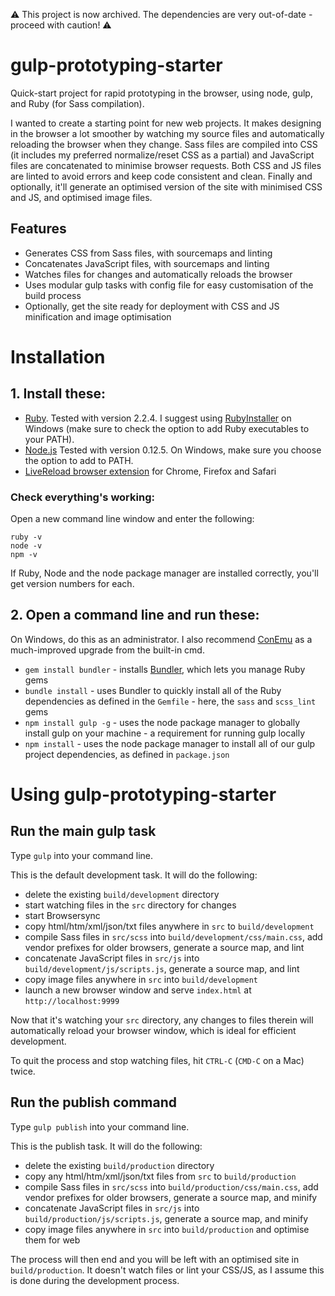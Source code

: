 ⚠ This project is now archived. The dependencies are very out-of-date - proceed with caution! ⚠

# gulp-prototyping-starter

Quick-start project for rapid prototyping in the browser, using node, gulp, and Ruby (for Sass compilation).

I wanted to create a starting point for new web projects. It makes designing in the browser a lot smoother by watching my source files and automatically reloading the browser when they change. Sass files are compiled into CSS (it includes my preferred normalize/reset CSS as a partial) and JavaScript files are concatenated to minimise browser requests. Both CSS and JS files are linted to avoid errors and keep code consistent and clean. Finally and optionally, it'll generate an optimised version of the site with minimised CSS and JS, and optimised image files.

## Features
- Generates CSS from Sass files, with sourcemaps and linting
- Concatenates JavaScript files, with sourcemaps and linting
- Watches files for changes and automatically reloads the browser
- Uses modular gulp tasks with config file for easy customisation of the build process
- Optionally, get the site ready for deployment with CSS and JS minification and image optimisation

# Installation

## 1. Install these:
- [Ruby](https://www.ruby-lang.org/). Tested with version 2.2.4. I suggest using [RubyInstaller](http://rubyinstaller.org/) on Windows (make sure to check the option to add Ruby executables to your PATH).
- [Node.js](https://nodejs.org) Tested with version 0.12.5. On Windows, make sure you choose the option to add to PATH.
- [LiveReload browser extension](http://livereload.com/extensions/) for Chrome, Firefox and Safari

### Check everything's working:
Open a new command line window and enter the following:
```
ruby -v
node -v
npm -v
```
If Ruby, Node and the node package manager are installed correctly, you'll get version numbers for each.

## 2. Open a command line and run these:
On Windows, do this as an administrator. I also recommend [ConEmu](https://conemu.github.io/) as a much-improved upgrade from the built-in cmd.

- `gem install bundler` - installs [Bundler](http://bundler.io/), which lets you manage Ruby gems
- `bundle install` - uses Bundler to quickly install all of the Ruby dependencies as defined in the `Gemfile` - here, the `sass` and `scss_lint` gems
- `npm install gulp -g` - uses the node package manager to globally install gulp on your machine - a requirement for running gulp locally
- `npm install` - uses the node package manager to install all of our gulp project dependencies, as defined in `package.json`

# Using gulp-prototyping-starter

## Run the main gulp task

Type `gulp` into your command line.

This is the default development task. It will do the following:
- delete the existing `build/development` directory
- start watching files in the `src` directory for changes
- start Browsersync
- copy html/htm/xml/json/txt files anywhere in `src` to `build/development`
- compile Sass files in `src/scss` into `build/development/css/main.css`, add vendor prefixes for older browsers, generate a source map, and lint
- concatenate JavaScript files in `src/js` into `build/development/js/scripts.js`, generate a source map, and lint
- copy image files anywhere in `src` into `build/development`
- launch a new browser window and serve `index.html` at `http://localhost:9999`

Now that it's watching your `src` directory, any changes to files therein will automatically reload your browser window, which is ideal for efficient development.

To quit the process and stop watching files, hit `CTRL-C` (`CMD-C` on a Mac) twice.

## Run the publish command

Type `gulp publish` into your command line.

This is the publish task. It will do the following:
- delete the existing `build/production` directory
- copy any html/htm/xml/json/txt files from `src` to `build/production`
- compile Sass files in `src/scss` into `build/production/css/main.css`, add vendor prefixes for older browsers, generate a source map, and minify
- concatenate JavaScript files in `src/js` into `build/production/js/scripts.js`, generate a source map, and minify
- copy image files anywhere in `src` into `build/production` and optimise them for web

The process will then end and you will be left with an optimised site in `build/production`. It doesn't watch files or lint your CSS/JS, as I assume this is done during the development process.
